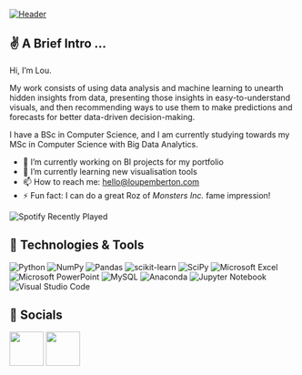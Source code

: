 [![Header](https://loupemberton.com/wp-content/uploads/2023/01/github-header-1.png "Header")](https://loupemberton.com/)

## &#x270c; A Brief Intro ...

Hi, I’m Lou. 

My work consists of using data analysis and machine learning to unearth hidden insights from data, presenting those insights in easy-to-understand visuals, and then recommending ways to use them to make predictions and forecasts for better data-driven decision-making.

I have a BSc in Computer Science, and I am currently studying towards my MSc in Computer Science with Big Data Analytics.

- 🔭 I’m currently working on BI projects for my portfolio
- 🌱 I’m currently learning new visualisation tools
- 📫 How to reach me: hello@loupemberton.com
- ⚡ Fun fact: I can do a great Roz of <i>Monsters Inc.</i> fame impression!

![Spotify Recently Played](https://spotify-recently-played-readme.vercel.app/api?user=313m5bcg73dqntmvpxbh26o4vnjq&count=2)

## 🔧 Technologies & Tools
![Python](https://img.shields.io/badge/python-3670A0?style=for-the-badge&logo=python&logoColor=ffdd54)
![NumPy](https://img.shields.io/badge/numpy-%23013243.svg?style=for-the-badge&logo=numpy&logoColor=white)
![Pandas](https://img.shields.io/badge/pandas-%23150458.svg?style=for-the-badge&logo=pandas&logoColor=white)
![scikit-learn](https://img.shields.io/badge/scikit--learn-%23F7931E.svg?style=for-the-badge&logo=scikit-learn&logoColor=white)
![SciPy](https://img.shields.io/badge/SciPy-%230C55A5.svg?style=for-the-badge&logo=scipy&logoColor=%white)
![Microsoft Excel](https://img.shields.io/badge/Microsoft_Excel-217346?style=for-the-badge&logo=microsoft-excel&logoColor=white)
![Microsoft PowerPoint](https://img.shields.io/badge/Microsoft_PowerPoint-B7472A?style=for-the-badge&logo=microsoft-powerpoint&logoColor=white)
![MySQL](https://img.shields.io/badge/mysql-%2300f.svg?style=for-the-badge&logo=mysql&logoColor=white)
![Anaconda](https://img.shields.io/badge/Anaconda-%2344A833.svg?style=for-the-badge&logo=anaconda&logoColor=white)
![Jupyter Notebook](https://img.shields.io/badge/jupyter-%23FA0F00.svg?style=for-the-badge&logo=jupyter&logoColor=white)
![Visual Studio Code](https://img.shields.io/badge/Visual%20Studio%20Code-0078d7.svg?style=for-the-badge&logo=visual-studio-code&logoColor=white)

<!-- ## &#x270d; Blog & Writing -->

<!-- ## &#x1f4ca; GitHub Stats -->

## &#x1f4e2; Socials

<p align="left">
<a href="https://twitter.com/LouPemberton_" target="blank"><img align="center" src="https://loupemberton.com/wp-content/uploads/2023/01/twitter.png" alt="" height="60" width="60" /></a>
<a href="https://www.linkedin.com/in/loupemberton/" target="blank"><img align="center" src="https://loupemberton.com/wp-content/uploads/2023/01/linkedin.png" alt="" height="60" width="60" /></a>
</p>

<!-- Resources -->
<!-- Icons: https://simpleicons.org/ -->
<!-- Spotify Widget: https://github.com/JeffreyCA/spotify-recently-played-readme -->
<!-- GitHub Stats: https://github.com/anuraghazra/github-readme-stats -->
<!-- Emojis: https://emojipedia.org/emoji/ -->
<!-- HTML Emojis: https://www.fileformat.info/index.htm -->
<!-- Badges: https://github.com/Ileriayo/markdown-badges -->
<!-- Inspiration for profile taken from https://github.com/MartinHeinz Read his article on GitHub profile tips and tricks here: https://towardsdatascience.com/build-a-stunning-readme-for-your-github-profile-9b80434fe5d7 -->
